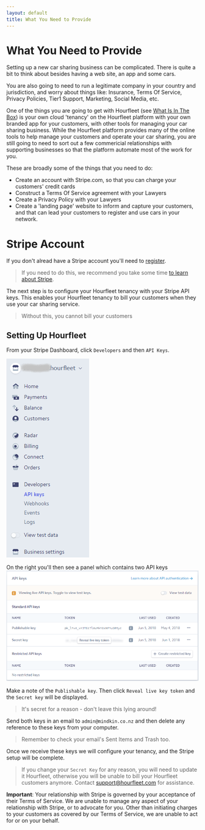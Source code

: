 ```yaml
---
layout: default
title: What You Need to Provide
---
```

# What You Need to Provide

Setting up a new car sharing business can be complicated. There is quite a bit to think about besides having a web site, an app and some cars.

You are also going to need to run a legitimate company in your country and jurisdiction, and worry about things like: Insurance, Terms Of Service, Privacy Policies, Tier1 Support, Marketing, Social Media, etc.

One of the things you are going to get with Hourfleet (see [What Is In The Box](inthebox.html)) is your own cloud 'tenancy' on the Hourfleet platform with your own branded app for your customers, with other tools for managing your car sharing business. While the Hourfleet platform provides many of the online tools to help manage your customers and operate your car sharing, you are still going to need to sort out a few commericial relationships with supporting businesses so that the platform automate most of the work for you.

These are broadly some of the things that you need to do:

* Create an account with Stripe.com, so that you can charge your customers' credit cards
* Construct a Terms Of Service agreement with your Lawyers
* Create a Privacy Policy with your Lawyers
* Create a 'landing page' website to inform and capture your customers, and that can lead your customers to register and use cars in your network.

# Stripe Account
If you don't alread have a Stripe account you'll need to [register](https://dashboard.stripe.com/register). 

> If you need to do this, we recommend you take some time [to learn about Stripe](https://stripe.com/customers). 

The next step is to configure your Hourfleet tenancy with your Stripe API keys. This enables your Hourfleet tenancy to bill your customers when they use your car sharing service.

>  Without this, you cannot bill your customers

## Setting Up Hourfleet

From your Stripe Dashboard, click `Developers` and then `API Keys`. 

![Stripe Menu](images/stripe-menu.png)

On the right you'll then see a panel which contains two API keys  
![Stripe API Keys](images/stripe-keys.png)

Make a note of the `Publishable key`. 
Then click `Reveal live key token` and the `Secret key` will be displayed. 

> It's secret for a reason - don't leave this lying around!

Send both keys in an email to `admin@mindkin.co.nz` and then delete any reference to these keys from your computer. 

> Remember to check your email's Sent Items and Trash too.

Once we receive these keys we will configure your tenancy, and the Stripe setup will be complete.

> If you change your `Secret Key` for any reason, you will need to update it Hourfleet, otherwise you will be unable to bill your Hourfleet customers anymore. Contact support@hourfleet.com for assistance. 

**Important**: Your relationship with Stripe is governed by your acceptance of their Terms of Service. We are unable to manage any aspect of your relationship with Stripe, or to advocate for you. Other than initiating charges to your customers as covered by our Terms of Service, we are unable to act for or on your behalf.
